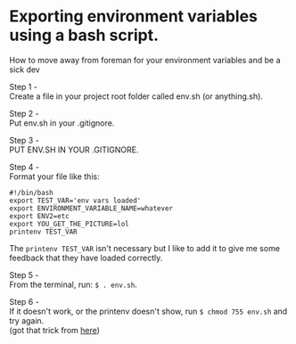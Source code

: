 # Exporting environment variables using a bash script.
How to move away from foreman for your environment variables and be a sick dev

Step 1 -  
Create a file in your project root folder called env.sh (or anything.sh).

Step 2 -  
Put env.sh in your .gitignore.

Step 3 -  
PUT ENV.SH IN YOUR .GITIGNORE.

Step 4 -  
Format your file like this:
```
#!/bin/bash
export TEST_VAR='env vars loaded'
export ENVIRONMENT_VARIABLE_NAME=whatever
export ENV2=etc
export YOU_GET_THE_PICTURE=lol
printenv TEST_VAR
```
The `printenv TEST_VAR` isn't necessary but I like to add it to give me some feedback that they have loaded correctly.

Step 5 -  
From the terminal, run: `$ . env.sh`.

Step 6 -  
If it doesn't work, or the printenv doesn't show, run `$ chmod 755 env.sh` and try again.  
(got that trick from [here](http://ryanstutorials.net/bash-scripting-tutorial/bash-script.php))
